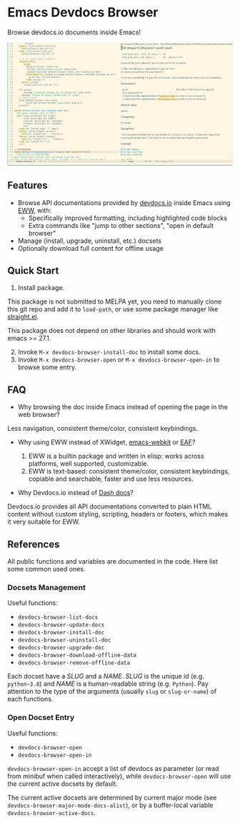 # Emacs Devdocs Browser

Browse devdocs.io documents inside Emacs!

![](images/screenshot.png)

## Features

- Browse API documentations provided by [devdocs.io](https://devdocs.io/) inside Emacs using [EWW](https://www.emacswiki.org/emacs/eww), with:
  * Specifically improved formatting, including highlighted code blocks
  * Extra commands like "jump to other sections", "open in default browser"
- Manage (install, upgrade, uninstall, etc.) docsets
- Optionally download full content for offline usage

## Quick Start

1. Install package.

This package is not submitted to MELPA yet,
you need to manually clone this git repo and add it to `load-path`,
or use some package manager like [straight.el](https://github.com/raxod502/straight.el).

This package does not depend on other libraries and should work with emacs >= 27.1.

2. Invoke `M-x devdocs-browser-install-doc` to install some docs.
3. Invoke `M-x devdocs-browser-open` or `M-x devdocs-browser-open-in` to browse some entry.

## FAQ

- Why browsing the doc inside Emacs instead of opening the page in the web browser?

Less navigation, consistent theme/color, consistent keybindings.

- Why using EWW instead of XWidget, [emacs-webkit](https://github.com/akirakyle/emacs-webkit) or [EAF](https://github.com/manateelazycat/emacs-application-framework/)?

    1. EWW is a builtin package and written in elisp: works across platforms, well supported, customizable.
    2. EWW is text-based: consistent theme/color, consistent keybindings, copiable and searchable, faster and use less resources.
    
- Why Devdocs.io instead of [Dash docs](https://github.com/dash-docs-el/helm-dash)?

Devdocs.io provides all API documentations converted to plain HTML content
without custom styling, scripting, headers or footers, which makes it very suitable for EWW.

## References

All public functions and variables are documented in the code.
Here list some common used ones.

### Docsets Management

Useful functions:

- `devdocs-browser-list-docs`
- `devdocs-browser-update-docs`
- `devdocs-browser-install-doc`
- `devdocs-browser-uninstall-doc`
- `devdocs-browser-upgrade-doc`
- `devdocs-browser-download-offline-data`
- `devdocs-browser-remove-offline-data`

Each docset have a *SLUG* and a *NAME*.
*SLUG* is the unique id (e.g. `python~3.8`) and *NAME* is a human-readable string (e.g. `Python`).
Pay attention to the type of the arguments (usually `slug` or `slug-or-name`) of each functions.

### Open Docset Entry

Useful functions:

- `devdocs-browser-open`
- `devdocs-browser-open-in`

`devdocs-browser-open-in` accept a list of devdocs as parameter
(or read from minibuf when called interactively),
while `devdocs-browser-open` will use the current active docsets by default.

The current active docsets are determined by current major mode
(see `devdocs-browser-major-mode-docs-alist`), or by a buffer-local variable `devdocs-browser-active-docs`.
